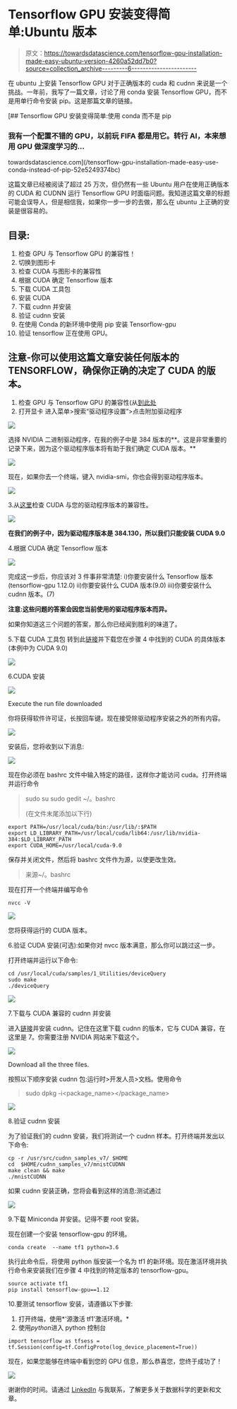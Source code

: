 # Tensorflow GPU 安装变得简单:Ubuntu 版本

> 原文：<https://towardsdatascience.com/tensorflow-gpu-installation-made-easy-ubuntu-version-4260a52dd7b0?source=collection_archive---------6----------------------->

在 ubuntu 上安装 Tensorflow GPU 对于正确版本的 cuda 和 cudnn 来说是一个挑战。一年前，我写了一篇文章，讨论了用 conda 安装 Tensorflow GPU，而不是用单行命令安装 pip。这是那篇文章的链接。

[](/tensorflow-gpu-installation-made-easy-use-conda-instead-of-pip-52e5249374bc) [## Tensorflow GPU 安装变得简单:使用 conda 而不是 pip

### 我有一个配置不错的 GPU，以前玩 FIFA 都是用它。转行 AI，本来想用 GPU 做深度学习的…

towardsdatascience.com](/tensorflow-gpu-installation-made-easy-use-conda-instead-of-pip-52e5249374bc) 

这篇文章已经被阅读了超过 25 万次，但仍然有一些 Ubuntu 用户在使用正确版本的 CUDA 和 CUDNN 运行 Tensorflow GPU 时面临问题。我知道这篇文章的标题可能会误导人，但是相信我，如果你一步一步的去做，那么在 ubuntu 上正确的安装是很容易的。

## 目录:

1.  检查 GPU 与 Tensorflow GPU 的兼容性！
2.  切换到图形卡
3.  检查 CUDA 与图形卡的兼容性
4.  根据 CUDA 确定 Tensorflow 版本
5.  下载 CUDA 工具包
6.  安装 CUDA
7.  下载 cudnn 并安装
8.  验证 cudnn 安装
9.  在使用 Conda 的新环境中使用 pip 安装 Tensorflow-gpu
10.  验证 tensorflow 正在使用 GPU。

## 注意-你可以使用这篇文章安装任何版本的 TENSORFLOW，确保你正确的决定了 CUDA 的版本。

1.  检查 GPU 与 Tensorflow GPU 的兼容性(从[到此处](https://developer.nvidia.com/cuda-gpus)
2.  打开显卡
    进入菜单>搜索“驱动程序设置”>点击附加驱动程序

![](img/1dcf16956dce00cf7d1c6cc5bbe3f86d.png)

选择 NVIDIA 二进制驱动程序，在我的例子中是 384 版本的**。这是非常重要的记录下来，因为这个驱动程序版本将有助于我们确定 CUDA 版本。**

![](img/7729af694f2d9d1fa0b89dce5469d30b.png)

现在，如果你去一个终端，键入 nvidia-smi，你也会得到驱动程序版本。

![](img/ad1c039ca402cbee0e8e0f0aed43ab2e.png)

3.从[这里](https://docs.nvidia.com/deploy/cuda-compatibility/)检查 CUDA 与您的驱动程序版本的兼容性。

![](img/1f39afff76bd892bb76a9494afadcf63.png)

**在我们的例子中，因为驱动程序版本是 384.130，所以我们只能安装 CUDA 9.0**

4.根据 CUDA 确定 Tensorflow 版本

![](img/58fe6a2e3b46c24333e3bd031fe4f161.png)

完成这一步后，你应该对 3 件事非常清楚:
i)你要安装什么 Tensorflow 版本(tensorflow-gpu 1.12.0)
ii)你要安装什么 CUDA 版本(9.0)
iii)你要安装什么 cudnn 版本。(7)

**注意:这些问题的答案会因您当前使用的驱动程序版本而异。**

如果你知道这三个问题的答案，那么你已经闻到胜利的味道了。

5.下载 CUDA 工具包
转到此[链接](https://developer.nvidia.com/cuda-toolkit-archive)并下载您在步骤 4 中找到的 CUDA 的具体版本(本例中为 CUDA 9.0)

![](img/4a28ee899bf67b1795798cb72c1df1d3.png)

6.CUDA 安装

![](img/f0e7c86352b7d5569a9bae749c159c20.png)

Execute the run file downloaded

你将获得软件许可证，长按回车键。现在接受除驱动程序安装之外的所有内容。

![](img/fee97178bb4af12fbd68ea897e6e413f.png)

安装后，您将收到以下消息:

![](img/88523726250690d039a623514ef2b34f.png)

现在你必须在 bashrc 文件中输入特定的路径，这样你才能访问 cuda。打开终端并运行命令

> sudo su
> sudo gedit ~/。bashrc
> 
> (在文件末尾添加以下行)

```
export PATH=/usr/local/cuda/bin:/usr/lib/:$PATH
export LD_LIBRARY_PATH=/usr/local/cuda/lib64:/usr/lib/nvidia-384:$LD_LIBRARY_PATH
export CUDA_HOME=/usr/local/cuda-9.0
```

保存并关闭文件，然后将 bashrc 文件作为源，以使更改生效。

> 来源~/。bashrc

现在打开一个终端并编写命令

```
nvcc -V
```

![](img/0b2ffb522e7cfbf4d284db38de643d0d.png)

您将获得运行的 CUDA 版本。

6.验证 CUDA 安装(可选):如果你对 nvcc 版本满意，那么你可以跳过这一步。

打开终端并运行以下命令:

```
cd /usr/local/cuda/samples/1_Utilities/deviceQuery
sudo make
./deviceQuery
```

![](img/11d44ee0eba29baa83f99599cb80ad06.png)

7.下载与 CUDA 兼容的 cudnn 并安装

进入[链接](https://docs.nvidia.com/deeplearning/sdk/cudnn-archived/index.html)并安装 cudnn。记住在这里下载 cudnn 的版本，它与 CUDA 兼容，在这里是 7。你需要注册 NVIDIA 网站来下载这个。

![](img/040d41b9af5dc7b115c184da3e098f92.png)

Download all the three files.

按照以下顺序安装 cudnn 包:运行时>开发人员>文档。使用命令

> sudo dpkg -i<package_name></package_name>

![](img/15faeeee55a1fbe68370bbfc760452f9.png)

8.验证 cudnn 安装

为了验证我们的 cudnn 安装，我们将测试一个 cudnn 样本。打开终端并发出以下命令:

```
cp -r /usr/src/cudnn_samples_v7/ $HOME
cd  $HOME/cudnn_samples_v7/mnistCUDNN
make clean && make
./mnistCUDNN
```

如果 cudnn 安装正确，您将会看到这样的消息:测试通过

![](img/dcf84c0135413d5c3d31db9a206db995.png)

9.下载 Miniconda 并安装。记得不要 root 安装。

现在创建一个安装 tensorflow-gpu 的环境。

```
conda create  --name tf1 python=3.6
```

执行此命令后，将使用 python 版安装一个名为 tf1 的新环境。现在激活环境并执行命令来安装我们在步骤 4 中找到的特定版本的 tensorflow-gpu。

```
source activate tf1
pip install tensorflow-gpu==1.12
```

10.要测试 tensorflow 安装，请遵循以下步骤:

1.  打开终端，使用*‘源激活 tf1’激活环境。*
2.  使用*python*进入 python 控制台

```
import tensorflow as tfsess = tf.Session(config=tf.ConfigProto(log_device_placement=True))
```

现在，如果您能够在终端中看到您的 GPU 信息，那么恭喜您，您终于成功了！

![](img/38698e626db48905d90ab069ca39edb1.png)

谢谢你的时间。请通过 [LinkedIn](http://linkedin.com/in/harveenchadha) 与我联系，了解更多关于数据科学的更新和文章。